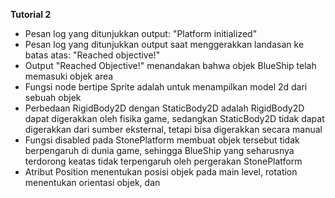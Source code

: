 ****Tutorial 2****
- Pesan log yang ditunjukkan output: "Platform initialized"
- Pesan log yang ditunjukkan output saat menggerakkan landasan ke batas atas: "Reached objective!"
- Output "Reached Objective!" menandakan bahwa objek BlueShip telah memasuki objek area
- Fungsi node bertipe Sprite adalah untuk menampilkan model 2d dari sebuah objek
- Perbedaan RigidBody2D dengan StaticBody2D adalah RigidBody2D dapat digerakkan oleh fisika game, sedangkan StaticBody2D tidak dapat digerakkan dari sumber eksternal, tetapi bisa digerakkan secara manual
- Fungsi disabled pada StonePlatform membuat objek tersebut tidak berpengaruh di dunia game, sehingga BlueShip yang seharusnya terdorong keatas tidak terpengaruh oleh pergerakan StonePlatform
- Atribut Position menentukan posisi objek pada main level, rotation menentukan orientasi objek, dan 
